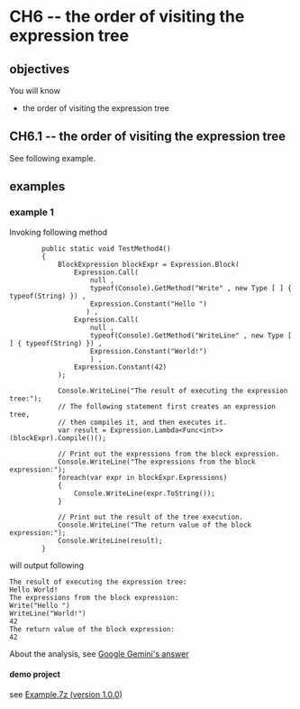 # CH6 -- the order of visiting the expression tree
## objectives
You will know

+ the order of visiting the expression tree

## CH6.1 -- the order of visiting the expression tree
See following example.

## examples
### example 1
Invoking following method 

```
        public static void TestMethod4()
        {
            BlockExpression blockExpr = Expression.Block(
                Expression.Call(
                    null ,
                    typeof(Console).GetMethod("Write" , new Type [ ] { typeof(String) }) ,
                    Expression.Constant("Hello ")
                   ) ,
                Expression.Call(
                    null ,
                    typeof(Console).GetMethod("WriteLine" , new Type [ ] { typeof(String) }) ,
                    Expression.Constant("World!")
                    ) ,
                Expression.Constant(42)
            );

            Console.WriteLine("The result of executing the expression tree:");
            // The following statement first creates an expression tree,
            // then compiles it, and then executes it.
            var result = Expression.Lambda<Func<int>>(blockExpr).Compile()();

            // Print out the expressions from the block expression.
            Console.WriteLine("The expressions from the block expression:");
            foreach(var expr in blockExpr.Expressions)
            {
                Console.WriteLine(expr.ToString());
            }

            // Print out the result of the tree execution.
            Console.WriteLine("The return value of the block expression:");
            Console.WriteLine(result);
        }
```

will output following

```
The result of executing the expression tree:
Hello World!
The expressions from the block expression:
Write("Hello ")
WriteLine("World!")
42
The return value of the block expression:
42
```

About the analysis, see [Google Gemini's answer](https://g.co/gemini/share/853d32e555cc)

#### demo project
see [Example.7z (version 1.0.0)](https://github.com/40843245/CSharp-Demo-Project/blob/main/built-in%20package/System.Linq.Expressions/BlockExpression/code/v1.0.0)
